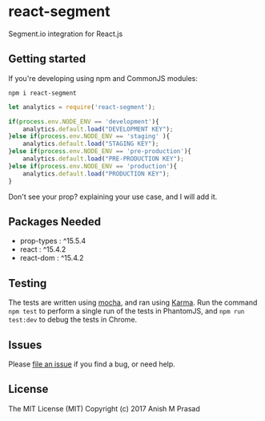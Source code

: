 # react-segment
Segment.io integration for React.js



Getting started
---------------

If you're developing using npm and CommonJS modules:
```
npm i react-segment
```
```jsx
let analytics = require('react-segment');

if(process.env.NODE_ENV == 'development'){
    analytics.default.load("DEVELOPMENT KEY");
}else if(process.env.NODE_ENV == 'staging' ){
    analytics.default.load("STAGING KEY");
}else if(process.env.NODE_ENV == 'pre-production'){
    analytics.default.load("PRE-PRODUCTION KEY");
}else if(process.env.NODE_ENV == 'production'){
    analytics.default.load("PRODUCTION KEY");
}
```

Don't see your prop? explaining your use case, and I will add it.

Packages Needed
---------------
* prop-types : ^15.5.4
* react : ^15.4.2
* react-dom : ^15.4.2

Testing
-------
The tests are written using [mocha](https://github.com/mochajs/mocha), and ran using [Karma](https://github.com/karma-runner/karma). Run the command `npm test` to perform a single run of the tests in PhantomJS, and `npm run test:dev` to debug the tests in Chrome.

Issues
------
Please [file an issue](https://github.com/Anishmprasad/react-segment/issues) if you find a bug, or need help.


License
-------
The MIT License (MIT)
Copyright (c) 2017 Anish M Prasad
